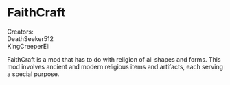 FaithCraft
===========

Creators:  
DeathSeeker512  
KingCreeperEli

FaithCraft is a mod that has to do with religion of all shapes and forms. This mod involves ancient and modern religious items and artifacts, each serving a special purpose.